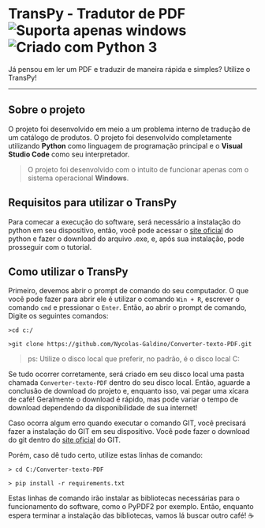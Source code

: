# TransPy - Tradutor de PDF ![Suporta apenas windows](https://img.shields.io/badge/-windows-000?&logo=windows) ![Criado com Python 3](https://img.shields.io/badge/-python3-000?&logo=python3)
Já pensou em ler um PDF e traduzir de maneira rápida e simples? Utilize o TransPy!

-----
## Sobre o projeto 

O projeto foi desenvolvido em meio a um problema interno de tradução de um catálogo de produtos. 
O projeto foi desenvolvido completamente utilizando **Python** como linguagem de programação principal e o **Visual Studio Code** como seu interpretador. 

> O projeto foi desenvolvido com o intuito de funcionar apenas com o sistema operacional **Windows**.

## Requisitos para utilizar o TransPy
Para comecar a execução do software, será necessário a instalação do python em seu dispositivo, então, você pode acessar o [site oficial](python.org) do python e fazer o download do arquivo .exe, e, após sua instalação, pode prosseguir com o tutorial.

## Como utilizar o TransPy

Primeiro, devemos abrir o prompt de comando do seu computador. O que você pode fazer para abrir ele é utilizar o comando `Win + R`, escrever o comando `cmd` e pressionar o `Enter`.  Então, ao abrir o prompt de comando, Digite os seguintes comandos:

```
>cd c:/

>git clone https://github.com/Nycolas-Galdino/Converter-texto-PDF.git 
```

>ps: Utilize o disco local que preferir, no padrão, é o disco local C:

Se tudo ocorrer corretamente, será criado em seu disco local uma pasta chamada `Converter-texto-PDF` dentro do seu disco local.
Então, aguarde a conclusão de download do projeto e, enquanto isso, vai pegar uma xícara de café! Geralmente o download é rápido, mas pode variar o tempo de download dependendo da disponibilidade de sua internet!

Caso ocorra algum erro quando executar o comando GIT, você precisará fazer a instalação do GIT em seu dispositivo. Você pode fazer o download do git dentro do [site oficial](https://git-scm.com/downloads) do GIT. 

Porém, caso dê tudo certo, utilize estas linhas de comando:

```
> cd C:/Converter-texto-PDF

> pip install -r requirements.txt
```

Estas linhas de comando irão instalar as bibliotecas necessárias para o funcionamento do software, como o PyPDF2 por exemplo. Então, enquanto espera terminar a instalação das bibliotecas, vamos lá buscar outro café! ☕

